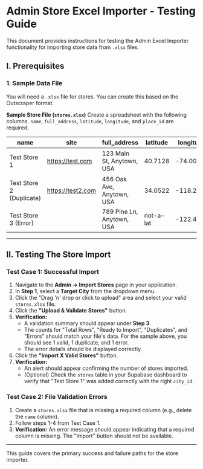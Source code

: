 # Admin Store Excel Importer - Testing Guide

This document provides instructions for testing the Admin Excel Importer functionality for importing store data from `.xlsx` files.

## I. Prerequisites

### 1. Sample Data File
You will need a `.xlsx` file for stores. You can create this based on the Outscraper format.

**Sample Store File (`stores.xlsx`)**
Create a spreadsheet with the following columns. `name`, `full_address`, `latitude`, `longitude`, and `place_id` are required.

| name | site | full_address | latitude | longitude | phone | email_1 | description | photo | place_id | working_hours |
|---|---|---|---|---|---|---|---|---|---|---|
| Test Store 1 | https://test.com | 123 Main St, Anytown, USA | 40.7128 | -74.0060 | 555-1234 | contact@test.com | A great store. | https://via.placeholder.com/150 | ChIJN1t_tDeuEmsRUsoyG83frY4 | `{"Monday": "9AM-5PM", "Tuesday": "Closed"}` |
| Test Store 2 (Duplicate) | https://test2.com | 456 Oak Ave, Anytown, USA | 34.0522 | -118.2437 | 555-5678 | | | https://via.placeholder.com/150 | ChIJN1t_tDeuEmsRUsoyG83frY4 | `{"Monday": "10:00-18:00"}` |
| Test Store 3 (Error) | | 789 Pine Ln, Anytown, USA | not-a-lat | -122.4194 | | | A store with bad data. | | ChIJyT4_tDeuEmsRUsoyG83frZ9 | |

---

## II. Testing The Store Import

### Test Case 1: Successful Import
1.  Navigate to the **Admin -> Import Stores** page in your application.
2.  In **Step 1**, select a **Target City** from the dropdown menu.
3.  Click the "Drag 'n' drop or click to upload" area and select your valid `stores.xlsx` file.
4.  Click the **"Upload & Validate Stores"** button.
5.  **Verification:**
    *   A validation summary should appear under **Step 3**.
    *   The counts for "Total Rows", "Ready to Import", "Duplicates", and "Errors" should match your file's data. For the sample above, you should see 1 valid, 1 duplicate, and 1 error.
    *   The error details should be displayed correctly.
6.  Click the **"Import X Valid Stores"** button.
7.  **Verification:**
    *   An alert should appear confirming the number of stores imported.
    *   (Optional) Check the `stores` table in your Supabase dashboard to verify that "Test Store 1" was added correctly with the right `city_id`.

### Test Case 2: File Validation Errors
1.  Create a `stores.xlsx` file that is missing a required column (e.g., delete the `name` column).
2.  Follow steps 1-4 from Test Case 1.
3.  **Verification:** An error message should appear indicating that a required column is missing. The "Import" button should not be available.

---
This guide covers the primary success and failure paths for the store importer.